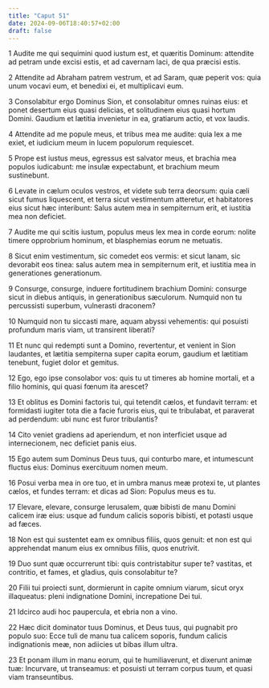 ```yaml
---
title: "Caput 51"
date: 2024-09-06T18:40:57+02:00
draft: false
---
```




1 Audite me qui sequimini quod iustum est, et quæritis Dominum: attendite ad petram unde excisi estis, et ad cavernam laci, de qua præcisi estis.

2 Attendite ad Abraham patrem vestrum, et ad Saram, quæ peperit vos: quia unum vocavi eum, et benedixi ei, et multiplicavi eum.

3 Consolabitur ergo Dominus Sion, et consolabitur omnes ruinas eius: et ponet desertum eius quasi delicias, et solitudinem eius quasi hortum Domini. Gaudium et lætitia invenietur in ea, gratiarum actio, et vox laudis.

4 Attendite ad me popule meus, et tribus mea me audite: quia lex a me exiet, et iudicium meum in lucem populorum requiescet.

5 Prope est iustus meus, egressus est salvator meus, et brachia mea populos iudicabunt: me insulæ expectabunt, et brachium meum sustinebunt.

6 Levate in cælum oculos vestros, et videte sub terra deorsum: quia cæli sicut fumus liquescent, et terra sicut vestimentum atteretur, et habitatores eius sicut hæc interibunt: Salus autem mea in sempiternum erit, et iustitia mea non deficiet.

7 Audite me qui scitis iustum, populus meus lex mea in corde eorum: nolite timere opprobrium hominum, et blasphemias eorum ne metuatis.

8 Sicut enim vestimentum, sic comedet eos vermis: et sicut lanam, sic devorabit eos tinea: salus autem mea in sempiternum erit, et iustitia mea in generationes generationum.

9 Consurge, consurge, induere fortitudinem brachium Domini: consurge sicut in diebus antiquis, in generationibus sæculorum. Numquid non tu percussisti superbum, vulnerasti draconem?

10 Numquid non tu siccasti mare, aquam abyssi vehementis: qui posuisti profundum maris viam, ut transirent liberati?

11 Et nunc qui redempti sunt a Domino, revertentur, et venient in Sion laudantes, et lætitia sempiterna super capita eorum, gaudium et lætitiam tenebunt, fugiet dolor et gemitus.

12 Ego, ego ipse consolabor vos: quis tu ut timeres ab homine mortali, et a filio hominis, qui quasi fœnum ita arescet?

13 Et oblitus es Domini factoris tui, qui tetendit cælos, et fundavit terram: et formidasti iugiter tota die a facie furoris eius, qui te tribulabat, et paraverat ad perdendum: ubi nunc est furor tribulantis?

14 Cito veniet gradiens ad aperiendum, et non interficiet usque ad internecionem, nec deficiet panis eius.

15 Ego autem sum Dominus Deus tuus, qui conturbo mare, et intumescunt fluctus eius: Dominus exercituum nomen meum.

16 Posui verba mea in ore tuo, et in umbra manus meæ protexi te, ut plantes cælos, et fundes terram: et dicas ad Sion: Populus meus es tu.

17 Elevare, elevare, consurge Ierusalem, quæ bibisti de manu Domini calicem iræ eius: usque ad fundum calicis soporis bibisti, et potasti usque ad fæces.

18 Non est qui sustentet eam ex omnibus filiis, quos genuit: et non est qui apprehendat manum eius ex omnibus filiis, quos enutrivit.

19 Duo sunt quæ occurrerunt tibi: quis contristabitur super te? vastitas, et contritio, et fames, et gladius, quis consolabitur te?

20 Filii tui proiecti sunt, dormierunt in capite omnium viarum, sicut oryx illaqueatus: pleni indignatione Domini, increpatione Dei tui.

21 Idcirco audi hoc paupercula, et ebria non a vino.

22 Hæc dicit dominator tuus Dominus, et Deus tuus, qui pugnabit pro populo suo: Ecce tuli de manu tua calicem soporis, fundum calicis indignationis meæ, non adiicies ut bibas illum ultra.

23 Et ponam illum in manu eorum, qui te humiliaverunt, et dixerunt animæ tuæ: Incurvare, ut transeamus: et posuisti ut terram corpus tuum, et quasi viam transeuntibus.

